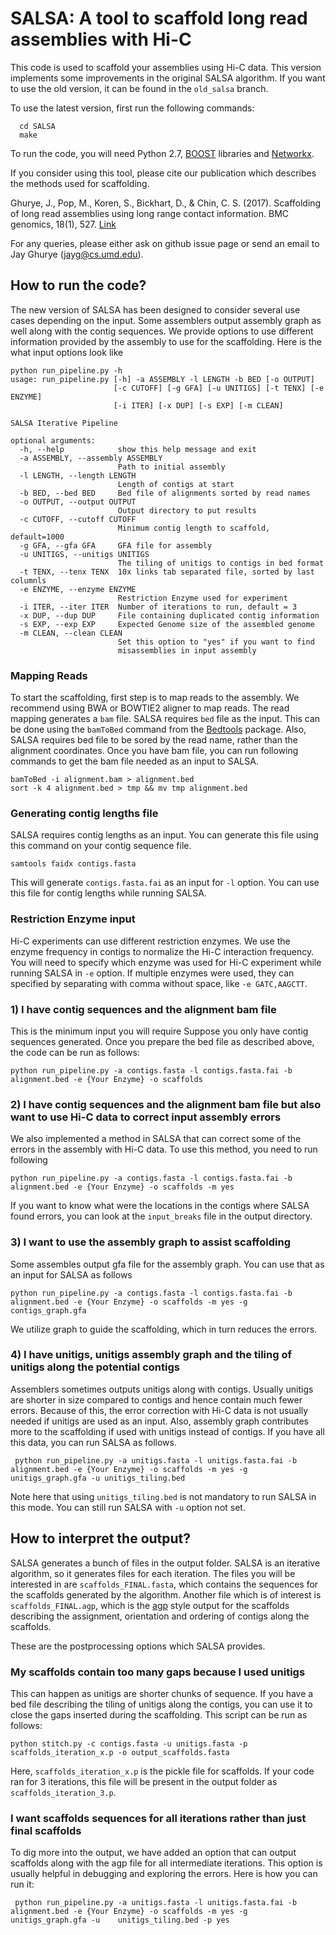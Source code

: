 # SALSA: A tool to scaffold long read assemblies with Hi-C 


This code is used to scaffold your assemblies using Hi-C data. This version implements some improvements in the original SALSA algorithm. If you want to use the old version, it can be found in the `old_salsa` branch. 

To use the latest version, first run the following commands:
```
  cd SALSA
  make
```

To run the code, you will need Python 2.7, [BOOST](http://www.boost.org/) libraries and [Networkx](https://networkx.github.io/).


If you consider using this tool, please cite our publication which describes the methods used for scaffolding.

Ghurye, J., Pop, M., Koren, S., Bickhart, D., & Chin, C. S. (2017). Scaffolding of long read assemblies using long range contact information. BMC genomics, 18(1), 527. [Link](https://bmcgenomics.biomedcentral.com/articles/10.1186/s12864-017-3879-z)


For any queries, please either ask on github issue page or send an email to Jay Ghurye (jayg@cs.umd.edu).
## How to run the code?

The new version of SALSA has been designed to consider several use cases depending on the input. Some assemblers output assembly graph as well along with the contig sequences. We provide options to use different information provided by the assembly to use for the scaffolding. Here is the what input options look like

```
python run_pipeline.py -h
usage: run_pipeline.py [-h] -a ASSEMBLY -l LENGTH -b BED [-o OUTPUT]
                       [-c CUTOFF] [-g GFA] [-u UNITIGS] [-t TENX] [-e ENZYME]
                       [-i ITER] [-x DUP] [-s EXP] [-m CLEAN]

SALSA Iterative Pipeline

optional arguments:
  -h, --help            show this help message and exit
  -a ASSEMBLY, --assembly ASSEMBLY
                        Path to initial assembly
  -l LENGTH, --length LENGTH
                        Length of contigs at start
  -b BED, --bed BED     Bed file of alignments sorted by read names
  -o OUTPUT, --output OUTPUT
                        Output directory to put results
  -c CUTOFF, --cutoff CUTOFF
                        Minimum contig length to scaffold, default=1000
  -g GFA, --gfa GFA     GFA file for assembly
  -u UNITIGS, --unitigs UNITIGS
                        The tiling of unitigs to contigs in bed format
  -t TENX, --tenx TENX  10x links tab separated file, sorted by last columnls
  -e ENZYME, --enzyme ENZYME
                        Restriction Enzyme used for experiment
  -i ITER, --iter ITER  Number of iterations to run, default = 3
  -x DUP, --dup DUP     File containing duplicated contig information
  -s EXP, --exp EXP     Expected Genome size of the assembled genome
  -m CLEAN, --clean CLEAN
                        Set this option to "yes" if you want to find
                        misassemblies in input assembly
```

### Mapping Reads

To start the scaffolding, first step is to map reads to the assembly. We recommend using BWA or BOWTIE2 aligner to map reads. The read mapping generates a `bam` file. SALSA requires `bed` file as the input. This can be done using the `bamToBed` command from the [Bedtools](http://bedtools.readthedocs.io/en/latest/) package. Also, SALSA requires bed file to be sored by the read name, rather than the alignment coordinates. Once you have bam file, you can run following commands to get the bam
file needed as an input to SALSA.

```
bamToBed -i alignment.bam > alignment.bed
sort -k 4 alignment.bed > tmp && mv tmp alignment.bed
```

### Generating contig lengths file

SALSA requires contig lengths as an input. You can generate this file using this command on your contig sequence file.
```
samtools faidx contigs.fasta
```

This will generate `contigs.fasta.fai` as an input for `-l` option. You can use this file for contig lengths while running SALSA.

### Restriction Enzyme input

Hi-C experiments can use different restriction enzymes. We use the enzyme frequency in contigs to normalize the Hi-C interaction frequency. You will need to specify which enzyme was used for Hi-C experiment while running SALSA in `-e` option. If multiple enzymes were used, they can specified by separating with comma without space, like `-e GATC,AAGCTT`.


### 1) I have contig sequences and the alignment bam file
This is the minimum input you will require Suppose you only have contig sequences generated. Once you prepare the bed file as described above, the code can be run as follows:
```
python run_pipeline.py -a contigs.fasta -l contigs.fasta.fai -b alignment.bed -e {Your Enzyme} -o scaffolds 
```

### 2) I have contig sequences and the alignment bam file but also want to use Hi-C data to correct input assembly errors

We also implemented a method in SALSA that can correct some of the errors in the assembly with Hi-C data. To use this method, you need to run following
```
python run_pipeline.py -a contigs.fasta -l contigs.fasta.fai -b alignment.bed -e {Your Enzyme} -o scaffolds -m yes
```

If you want to know what were the locations in the contigs where SALSA found errors, you can look at the `input_breaks` file in the output directory.

### 3) I want to use the assembly graph to assist scaffolding 

Some assembles output gfa file for the assembly graph. You can use that as an input for SALSA as follows

```
python run_pipeline.py -a contigs.fasta -l contigs.fasta.fai -b alignment.bed -e {Your Enzyme} -o scaffolds -m yes -g contigs_graph.gfa
```

We utilize graph to guide the scaffolding, which in turn reduces the errors.

### 4) I have unitigs, unitigs assembly graph and the tiling of unitigs along the potential contigs

Assemblers sometimes outputs unitigs along with contigs. Usually unitigs are shorter in size compared to contigs and hence contain much fewer errors. Because of this, the error correction with Hi-C data is not usually needed if unitigs are used as an input. Also, assembly graph contributes more to the scaffolding if used with unitigs instead of contigs. If you have all this data, you can run SALSA as follows.

```
 python run_pipeline.py -a unitigs.fasta -l unitigs.fasta.fai -b alignment.bed -e {Your Enzyme} -o scaffolds -m yes -g unitigs_graph.gfa -u unitigs_tiling.bed
```

Note here that using `unitigs_tiling.bed` is not mandatory to run SALSA in this mode. You can still run SALSA with `-u` option not set.


## How to interpret the output?

SALSA generates a bunch of files in the output folder. SALSA is an iterative algorithm, so it generates files for each iteration. The files you will be interested in are `scaffolds_FINAL.fasta`, which contains the sequences for the scaffolds generated by the algorithm. Another file which is of interest is `scaffolds_FINAL.agp`, which is the [agp](https://www.ncbi.nlm.nih.gov/assembly/agp/AGP_Specification/) style output for the scaffolds describing the assignment, orientation and ordering of contigs along the scaffolds.

These are the postprocessing options which SALSA provides.

### My scaffolds contain too many gaps because I used unitigs

This can happen as unitigs are shorter chunks of sequence. If you have a bed file describing the tiling of unitigs along the contigs, you can use it to close the gaps inserted during the scaffolding. This script can be run as follows:
```
python stitch.py -c contigs.fasta -u unitigs.fasta -p scaffolds_iteration_x.p -o output_scaffolds.fasta
```
Here, `scaffolds_iteration_x.p` is the pickle file for scaffolds. If your code ran for 3 iterations, this file will be present in the output folder as `scaffolds_iteration_3.p`. 

### I want scaffolds sequences for all iterations rather than just final scaffolds

To dig more into the output, we have added an option that can output scaffolds along with the agp file for all intermediate iterations. This option is usually helpful in debugging and exploring the errors. Here is how you can run it:

```
 python run_pipeline.py -a unitigs.fasta -l unitigs.fasta.fai -b alignment.bed -e {Your Enzyme} -o scaffolds -m yes -g unitigs_graph.gfa -u    unitigs_tiling.bed -p yes
```

